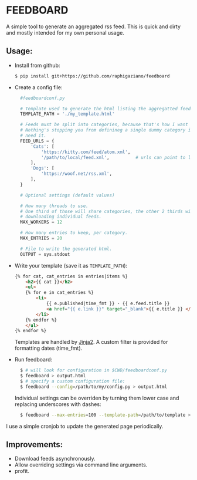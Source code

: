 FEEDBOARD
=========

A simple tool to generate an aggregated rss feed. This is quick and dirty
and mostly intended for my own personal usage.

Usage:
------

- Install from github:
  ```bash
  $ pip install git+https://github.com/raphigaziano/feedboard
  ```

- Create a config file:

  ```python
    #feedboardconf.py

    # Template used to generate the html listing the aggregatted feeds
    TEMPLATE_PATH = './my_template.html'

    # Feeds must be split into categories, because that's how I want it for now.
    # Nothing's stopping you from definineg a single dummy category if you don't
    # need it.
    FEED_URLS = {
        'Cats': [
            'https://kitty.com/feed/atom.xml',
            '/path/to/local/feed.xml',          # urls can point to local files
        ],
        'Dogs': [
            'https://woof.net/rss.xml',
        ],
    }

    # Optional settings (default values)

    # How many threads to use.
    # One third of those will share categories, the other 2 thirds will handle
    # downloading individual feeds.
    MAX_WORKERS = 12

    # How many entries to keep, per category.
    MAX_ENTRIES = 20

    # File to write the generated html.
    OUTPUT = sys.stdout
  ```

- Write your template (save it as `TEMPLATE_PATH`):

  ```html
  {% for cat, cat_entries in entries|items %}
      <h2>{{ cat }}</h2>
      <ul>
      {% for e in cat_entries %}
          <li>
              {{ e.published|time_fmt }} - {{ e.feed.title }}
              <a href="{{ e.link }}" target="_blank">{{ e.title }} </a>
          </li>
      {% endfor %}
      </ul>
  {% endfor %}
  ```
  Templates are handled by [Jinja2](https://jinja.palletsprojects.com/en/stable/).
  A custom filter is provided for formatting dates (time_fmt).

- Run feedboard:

  ```bash
    $ # will look for configuration in $CWD/feedboardconf.py
    $ feedboard > output.html
    $ # specify a custom configuration file:
    $ feedboard --config=/path/to/my/config.py > output.html
  ```

  Individual settings can be overriden by turning them lower case and replacing
  underscores with dashes:

  ```bash
    $ feedboard --max-entries=100 --template-path=/path/to/template > output.html
  ```

I use a simple cronjob to update the generated page periodically.

Improvements:
------------

- Download feeds asynchronously.
- Allow overriding settings via command line arguments.
- profit.

